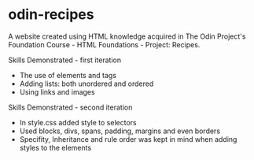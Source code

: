 # odin-recipes
A website created using HTML knowledge acquired in The Odin Project's Foundation Course - HTML Foundations - Project: Recipes.

Skills Demonstrated - first iteration
 - The use of elements and tags
 - Adding lists: both unordered and ordered
 - Using links and images


Skills Demonstrated - second iteration
 - In style.css added style to selectors 
 - Used blocks, divs, spans, padding, margins and even borders
 - Specifity, Inheritance and rule order was kept in mind when adding styles to the elements

